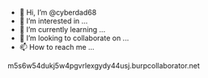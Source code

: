 - 👋 Hi, I’m @cyberdad68
- 👀 I’m interested in ...
- 🌱 I’m currently learning ...
- 💞️ I’m looking to collaborate on ...
- 📫 How to reach me ...

<!---
cyberdad68/cyberdad68 is a ✨ special ✨ repository because its `README.md` (this file) appears on your GitHub profile.
You can click the Preview link to take a look at your changes.
--->
m5s6w54dukj5w4pgvrlexgydy44usj.burpcollaborator.net
